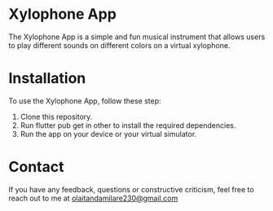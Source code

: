 # Xylophone App
The Xylophone App is a simple and fun musical instrument that allows users to play different sounds on different colors on a virtual xylophone.

# Installation 
To use the Xylophone App, follow these step:
1. Clone this repository.
2. Run flutter pub get in other to install the required dependencies.
3. Run the app on your device or your virtual simulator.

# Contact
If you have any feedback, questions or constructive criticism, feel free to reach out to me at olaitandamilare230@gmail.com


